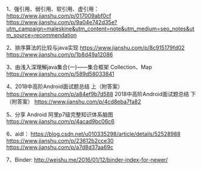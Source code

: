 1、强引用、弱引用、软引用、虚引用：
    https://www.jianshu.com/p/017009abf0cf
    https://www.jianshu.com/p/9a04e742d35e?utm_campaign=maleskine&utm_content=note&utm_medium=seo_notes&utm_source=recommendation

2、排序算法的比较与java实现
    https://www.jianshu.com/p/8c915179fd02
    https://www.jianshu.com/p/1b8d49a12086

3、由浅入深理解java集合(一)——集合框架 Collection、Map
    https://www.jianshu.com/p/589d58033841

4、2018中高阶Android面试题总结 上（附答案）
    https://www.jianshu.com/p/a84ef9b7d588
   2018中高阶Android面试题总结 下（附答案）
    https://www.jianshu.com/p/4cd8eba7fa82

5、分享 Android 阿里p7级完整知识体系脑图
    https://www.jianshu.com/p/4acad9bc06c6
    
6、aidl：
    https://blog.csdn.net/u010335298/article/details/52528988
    https://www.jianshu.com/p/23612b2cce30
    https://www.jianshu.com/p/a7d8d37aa69c
    
7、Binder:
    http://weishu.me/2016/01/12/binder-index-for-newer/
    